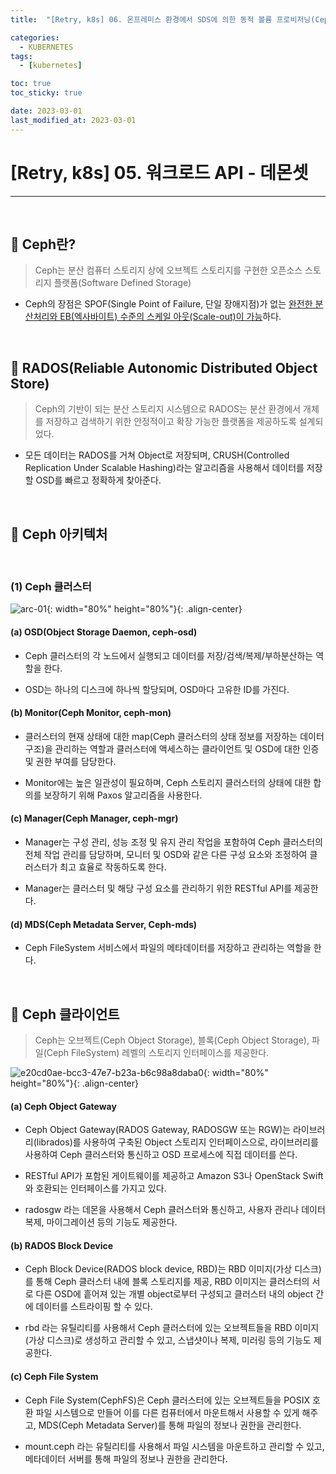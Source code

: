 ```yaml
---
title:  "[Retry, k8s] 06. 온프레미스 환경에서 SDS에 의한 동적 볼륨 프로비저닝(CephFS)"

categories:
  - KUBERNETES
tags:
  - [kubernetes]

toc: true
toc_sticky: true

date: 2023-03-01
last_modified_at: 2023-03-01
---
```

# [Retry, k8s] 05. 워크로드 API - 데몬셋
---

<style>
table {
    font-size: 12pt;
}
table th:first-of-type {
    width: 5%;
}
table th:nth-of-type(2) {
    width: 15%;
}
table th:nth-of-type(3) {
    width: 50%;
}
table th:nth-of-type(4) {
    width: 30%;
}
</style>

<br>

## 🔔 Ceph란? 

> Ceph는 분산 컴퓨터 스토리지 상에 오브젝트 스토리지를 구현한 오픈소스 스토리지 플랫폼(Software Defined Storage)
    
- Ceph의 장점은 SPOF(Single Point of Failure, 단일 장애지점)가 없는 <u>완전한 분산처리와 EB(엑사바이트) 수준의 스케일 아웃(Scale-out)이 가능</u>하다.

<br>

## 🔔 RADOS(Reliable Autonomic Distributed Object Store)

> Ceph의 기반이 되는 분산 스토리지 시스템으로 RADOS는 분산 환경에서 개체를 저장하고 검색하기 위한 안정적이고 확장 가능한 플랫폼을 제공하도록 설계되었다.

- 모든 데이터는 RADOS를 거쳐 Object로 저장되며, CRUSH(Controlled Replication Under Scalable Hashing)라는 알고리즘을 사용해서 데이터를 저장할 OSD를 빠르고 정확하게 찾아준다.

<br>

## 🔔 Ceph 아키텍처

<br>

### (1) Ceph 클러스터 

![arc-01](https://user-images.githubusercontent.com/42735894/228179743-3686567a-c390-48e3-9dc6-cfebaf985667.png){: width="80%" height="80%"}{: .align-center}


#### (a) OSD(Object Storage Daemon, ceph-osd)

- Ceph 클러스터의 각 노드에서 실행되고 데이터를 저장/검색/복제/부하분산하는 역할을 한다.

- OSD는 하나의 디스크에 하나씩 할당되며, OSD마다 고유한 ID를 가진다.


#### (b) Monitor(Ceph Monitor, ceph-mon)

- 클러스터의 현재 상태에 대한 map(Ceph 클러스터의 상태 정보를 저장하는 데이터 구조)을 관리하는 역할과 클러스터에 액세스하는 클라이언트 및 OSD에 대한 인증 및 권한 부여를 담당한다.

- Monitor에는 높은 일관성이 필요하며, Ceph 스토리지 클러스터의 상태에 대한 합의를 보장하기 위해 Paxos 알고리즘을 사용한다.


#### (c) Manager(Ceph Manager, ceph-mgr)

- Manager는 구성 관리, 성능 조정 및 유지 관리 작업을 포함하여 Ceph 클러스터의 전체 작업 관리를 담당하며, 모니터 및 OSD와 같은 다른 구성 요소와 조정하여 클러스터가 최고 효율로 작동하도록 한다.

- Manager는 클러스터 및 해당 구성 요소를 관리하기 위한 RESTful API를 제공한다.


#### (d) MDS(Ceph Metadata Server, Ceph-mds)

- Ceph FileSystem 서비스에서 파일의 메타데이터를 저장하고 관리하는 역할을 한다.

<br>

## 🔔 Ceph 클라이언트

> Ceph는 오브젝트(Ceph Object Storage), 블록(Ceph Object Storage), 파일(Ceph FileSystem) 레벨의 스토리지 인터페이스를 제공한다.

![e20cd0ae-bcc3-47e7-b23a-b6c98a8daba0](https://user-images.githubusercontent.com/42735894/228186751-115f97cb-b80f-471c-93c4-c544df488214.png){: width="80%" height="80%"}{: .align-center}


#### (a) Ceph Object Gateway

- Ceph Object Gateway(RADOS Gateway, RADOSGW 또는 RGW)는 라이브러리(librados)를 사용하여 구축된 Object 스토리지 인터페이스으로, 라이브러리를 사용하여 Ceph 클러스터와 통신하고 OSD 프로세스에 직접 데이터를 쓴다.

- RESTful API가 포함된 게이트웨이를 제공하고 Amazon S3나 OpenStack Swift와 호환되는 인터페이스를 가지고 있다.

- radosgw 라는 데몬을 사용해서 Ceph 클러스터와 통신하고, 사용자 관리나 데이터 복제, 마이그레이션 등의 기능도 제공한다.


#### (b) RADOS Block Device

- Ceph Block Device(RADOS block device, RBD)는 RBD 이미지(가상 디스크)를 통해 Ceph 클러스터 내에 블록 스토리지를 제공, RBD 이미지는 클러스터의 서로 다른 OSD에 흩어져 있는 개별 object로부터 구성되고 클러스터 내의 object 간에 데이터를 스트라이핑 할 수 있다.

- rbd 라는 유틸리티를 사용해서 Ceph 클러스터에 있는 오브젝트들을 RBD 이미지(가상 디스크)로 생성하고 관리할 수 있고, 스냅샷이나 복제, 미러링 등의 기능도 제공한다.


#### (c) Ceph File System 

- Ceph File System(CephFS)은 Ceph 클러스터에 있는 오브젝트들을 POSIX 호환 파일 시스템으로 만들어 이를 다른 컴퓨터에서 마운트해서 사용할 수 있게 해주고, MDS(Ceph Metadata Server)를 통해 파일의 정보나 권한을 관리한다.

- mount.ceph 라는 유틸리티를 사용해서 파일 시스템을 마운트하고 관리할 수 있고, 메타데이터 서버를 통해 파일의 정보나 권한을 관리한다.